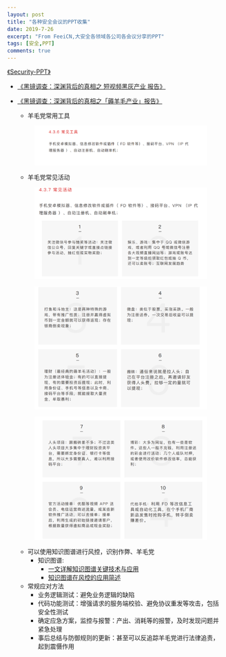```yaml
---
layout: post
title: "各种安全会议的PPT收集"
date: 2019-7-26
excerpt: "From FeeiCN,大安全各领域各公司各会议分享的PPT"
tags: [安全,PPT]
comments: true
---
```

[《Security-PPT》](https://github.com/FeeiCN/Security-PPT)
* [《黑镜调查：深渊背后的真相之 短视频黑灰产业 报告》](https://image.3001.net/uploads/pdf/33d3fae8e35df5e35cfad069d746f755.pdf)
* [《黑镜调查：深渊背后的真相之「薅羊毛产业」报告》](https://image.3001.net/uploads/pdf/4aa87c46888173995c295a873c2aa682.pdf)

    * 羊毛党常用工具  
    <figure>
	<a href="../assets/img/yangmao_gongju.png"><img src="../assets/img/yangmao_gongju.png"></a>
    </figure>
    
    * 羊毛党常见活动  
     <figure>
	<a href="../assets/img/yangmao_huodong1.png"><img src="../assets/img/yangmao_huodong1.png"></a>
    </figure>   
    
    <figure>  
	<a href="../assets/img/yangmao_huodong2.png"><img src="../assets/img/yangmao_huodong2.png"></a>
    </figure>  
    
    <figure>
	<a href="../assets/img/yangmao_huodong3.png"><img src="../assets/img/yangmao_huodong3.png"></a>
    </figure>
    
    * 可以使用知识图谱进行风控，识别作弊、羊毛党   
        * 知识图谱:
            * [一文详解知识图谱关键技术与应用](https://www.jianshu.com/p/3bafc7f9d54c)
            * [知识图谱在风控的应用简述](https://www.4hou.com/technology/4476.html)
    * 常规应对方法
        * 业务逻辑测试：避免业务逻辑的缺陷
        * 代码功能测试：增强请求的服务端校验、避免协议重发等攻击，包括安全性测试
        * 确定应急方案，监控与报警：产出、消耗等的报警，及时发现问题并紧急处理
        * 事后总结与防御规则的更新：甚至可以反追踪羊毛党进行法律追责，起到震慑作用
